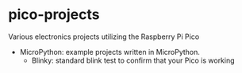 # pico-projects
Various electronics projects utilizing the Raspberry Pi Pico

- MicroPython: example projects written in MicroPython.
	- Blinky: standard blink test to confirm that your Pico is working
